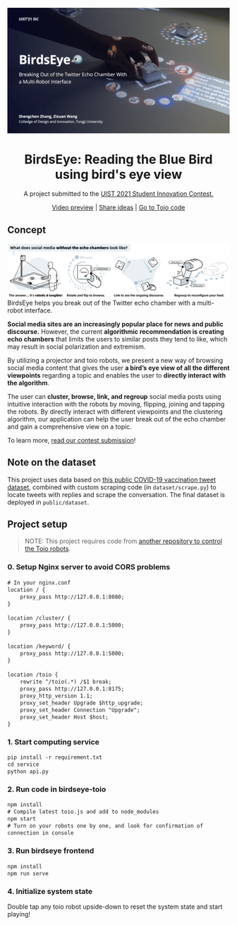 ![BirdsEye by Shengchen Zhang and Zixuan Wang](./assets/cover.png)

<h1 align="center">BirdsEye: Reading the Blue Bird using bird's eye view</h1>
<p align="center">A project submitted to the <a href="https://uist.acm.org/uist2021/cfp.html#sic">UIST 2021 Student Innovation Contest.</p>
<p align="center">
  <a href="https://drive.google.com/file/d/1t6ZZkvQ8wNURpF4umpO3X2qT0VfmAlvU/view">Video preview</a> | <a href="https://github.com/shaunabanana/intrigue/issues">Share ideas</a> | <a href="https://github.com/shaunabanana/birdseye-toio">Go to Toio code</a>
</p>

## Concept
![An image showing rotating, reclustering, and linking robot to read Tweets](./assets/concept.png)
BirdsEye helps you break out of the Twitter echo chamber with a multi-robot interface.

**Social media sites are an increasingly popular place for news and public discourse.** However, the current **algorithmic recommendation is creating echo chambers** that limits the users to similar posts they tend to like, which may result in social polarization and extremism.

By utilizing a projector and toio robots, we present a new way of browsing social media content that gives the user **a bird’s eye view of all the different viewpoints** regarding a topic and enables the user to **directly interact with the algorithm**.

The user can **cluster, browse, link, and regroup** social media posts using intuitive interaction with the robots by moving, flipping, joining and tapping the robots. By directly interact with different viewpoints and the clustering algorithm, our application can help the user break out of the echo chamber and gain a comprehensive view on a topic.

To learn more, [read our contest submission](https://shengchen.design/files/birdseye_uist21_sic.pdf)!

## Note on the dataset
This project uses data based on [this public COVID-19 vaccination tweet dataset](https://www.kaggle.com/gpreda/all-covid19-vaccines-tweets), combined with custom scraping code (in `dataset/scrape.py`) to locate tweets with replies and scrape the conversation. The final dataset is deployed in `public/dataset`.

## Project setup
> NOTE: This project requires code from [another repository to control the Toio robots](https://github.com/shaunabanana/birdseye-toio).

### 0. Setup Nginx server to avoid CORS problems
```
# In your nginx.conf
location / {
    proxy_pass http://127.0.0.1:8080;
}

location /cluster/ {
    proxy_pass http://127.0.0.1:5000;
}

location /keyword/ {
    proxy_pass http://127.0.0.1:5000;
}

location /toio {
    rewrite ^/toio(.*) /$1 break;
    proxy_pass http://127.0.0.1:8175;
    proxy_http_version 1.1;
    proxy_set_header Upgrade $http_upgrade;
    proxy_set_header Connection "Upgrade";
    proxy_set_header Host $host;
}
```

### 1. Start computing service
```
pip install -r requirement.txt
cd service
python api.py
```

### 2. Run code in birdseye-toio
```
npm install
# Compile latest toio.js and add to node_modules
npm start
# Turn on your robots one by one, and look for confirmation of connection in console
```

### 3. Run birdseye frontend
```
npm install
npm run serve
```

### 4. Initialize system state
Double tap any toio robot upside-down to reset the system state and start playing!
